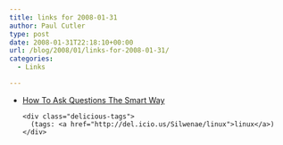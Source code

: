 ```yaml
---
title: links for 2008-01-31
author: Paul Cutler
type: post
date: 2008-01-31T22:18:10+00:00
url: /blog/2008/01/links-for-2008-01-31/
categories:
  - Links

---
```

<ul class="delicious">
  <li>
    <div class="delicious-link">
      <a href="http://catb.org/~esr/faqs/smart-questions.html">How To Ask Questions The Smart Way</a>
    </div>
    
    <div class="delicious-tags">
      (tags: <a href="http://del.icio.us/Silwenae/linux">linux</a>)
    </div>
  </li>
</ul>